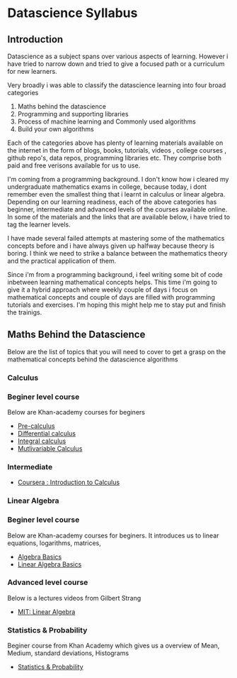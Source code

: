 # Datascience Syllabus

## Introduction
Datascience as a subject spans over various aspects of learning. However i have tried to narrow down and tried to give a focused path or a curriculum for new learners.

Very broadly i was able to classify the datascience learning into four broad categories
1. Maths behind the datascience
2. Programming and supporting libraries
3. Process of machine learning and Commonly used algorithms
4. Build your own algorithms

Each of the categories above has plenty of learning materials available on the internet in the form of blogs, books, tutorials, videos , college courses , github repo's, data repos, programming libraries etc. They comprise both paid and free verisons available for us to use.

I'm coming from a programming background. I don't know how i cleared my undergraduate mathematics exams in college, because today, i dont remember even the smallest thing that i learnt in calculus or linear algebra. Depending on our learning readiness, each of the above categories has beginner, intermediate and advanced levels of the courses available online. In some of the materials and the links that are available below, i have tried to tag the learner levels.

I have made several failed attempts at mastering some of the mathematics concepts before and i have always given up halfway because theory is boring. I think we need to strike a balance between the mathematics theory and the practical application of them. 

Since i'm from a programming background, i feel writing some bit of code inbetween learning mathematical concepts helps. This time i'm going to give it a hybrid approach where weekly couple of days i focus on mathematical concepts and couple of days are filled with programming tutorials and exercises. I'm hoping this might help me to stay put and finish the trainigs.


## Maths Behind the Datascience

Below are the list of topics that you will need to cover to get a grasp on the mathematical concepts behind the datascience algorithms

### Calculus
### Beginer level course
Below are Khan-academy courses for beginers
* [Pre-calculus](https://www.khanacademy.org/math/precalculus)
* [Differential calculus](https://www.khanacademy.org/math/differential-calculus)
* [Integral calculus](https://www.khanacademy.org/math/integral-calculus)
* [Mutlivariable Calculus](https://www.khanacademy.org/math/multivariable-calculus)

### Intermediate
* [Coursera : Introduction to Calculus ](https://www.coursera.org/learn/introduction-to-calculus/home/welcome)


### Linear Algebra
### Beginer level course
Below are Khan-academy courses for beginers. It introduces us to linear equations, logarithms, matrices, 
* [Algebra Basics](https://www.khanacademy.org/math/algebra-basics)
* [Linear Algebra Basics](https://www.khanacademy.org/math/linear-algebra)
### Advanced level course
Below is a lectures videos from Gilbert Strang
* [MIT: Linear Algebra](https://ocw.mit.edu/courses/mathematics/18-06-linear-algebra-spring-2010/video-lectures/)


### Statistics & Probability
Beginer course from Khan Academy which gives us a overview of Mean, Medium, standard deviations, Histograms
* [Statistics & Probability](https://www.khanacademy.org/math/statistics-probability)

###



 
